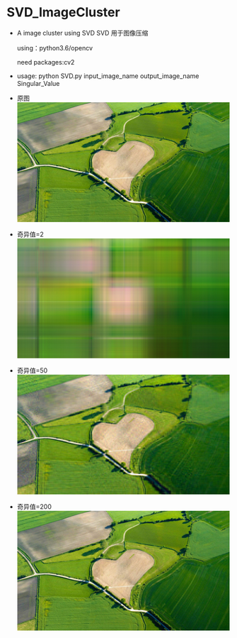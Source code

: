# SVD_ImageCluster
* A image cluster using SVD   SVD 用于图像压缩

  using：python3.6/opencv

  need packages:cv2
* usage: python SVD.py input_image_name output_image_name Singular_Value

* 原图
![原图](https://github.com/donser/SVD_ImageCluster/blob/master/AgricultureHeart_EN-AU11072776280_1920x1080.jpg)
* 奇异值=2
![奇异值2](https://github.com/donser/SVD_ImageCluster/blob/master/AgricultureHeart_out_2.jpg)
* 奇异值=50
![奇异值50](https://github.com/donser/SVD_ImageCluster/blob/master/AgricultureHeart_out_50.jpg)
* 奇异值=200
![奇异值200](https://github.com/donser/SVD_ImageCluster/blob/master/AgricultureHeart_out_200.jpg)
